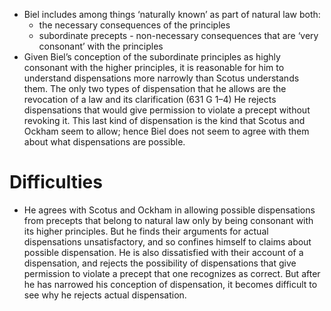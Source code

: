 - Biel includes among things ‘naturally known’ as part of natural law both:
    - the necessary consequences of the principles
    - subordinate precepts - non-necessary consequences that are ‘very consonant’ with the principles
- Given Biel’s conception of the subordinate principles as highly consonant with the higher principles, it is reasonable for him to understand dispensations more narrowly than Scotus understands them. The only two types of dispensation that he allows are the revocation of a law and its clarification (631 G 1–4) He rejects dispensations that would give permission to violate a precept without revoking it. This last kind of dispensation is the kind that Scotus and Ockham seem to allow; hence Biel does not seem to agree with them about what dispensations are possible. 









# Difficulties

- He agrees with Scotus and Ockham in allowing possible dispensations from precepts that belong to natural law only by being consonant with its higher principles. But he finds their arguments for actual dispensations unsatisfactory, and so confines himself to claims about possible dispensation. He is also dissatisfied with their account of a dispensation, and rejects the possibility of dispensations that give permission to violate a precept that one recognizes as correct. But after he has narrowed his conception of dispensation, it becomes difficult to see why he rejects actual dispensation. 